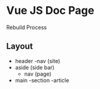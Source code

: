 # Vue JS Doc Page
Rebuild Process

## Layout
- header
  -nav (site)
- aside (side bar)
  - nav (page)
- main
  -section
    -article    